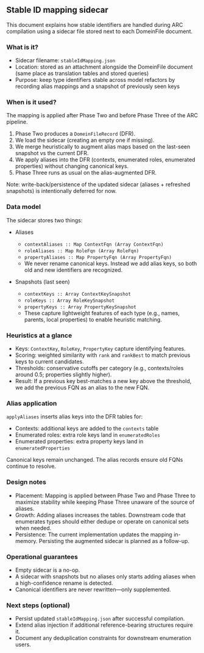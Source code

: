 ## Stable ID mapping sidecar

This document explains how stable identifiers are handled during ARC compilation using a sidecar file stored next to each DomeinFile document.

### What is it?

- Sidecar filename: `stableIdMapping.json`
- Location: stored as an attachment alongside the DomeinFile document (same place as translation tables and stored queries)
- Purpose: keep type identifiers stable across model refactors by recording alias mappings and a snapshot of previously seen keys

### When is it used?

The mapping is applied after Phase Two and before Phase Three of the ARC pipeline.

1) Phase Two produces a `DomeinFileRecord` (DFR).
2) We load the sidecar (creating an empty one if missing).
3) We merge heuristically to augment alias maps based on the last-seen snapshot vs the current DFR.
4) We apply aliases into the DFR (contexts, enumerated roles, enumerated properties) without changing canonical keys.
5) Phase Three runs as usual on the alias-augmented DFR.

Note: write-back/persistence of the updated sidecar (aliases + refreshed snapshots) is intentionally deferred for now.

### Data model

The sidecar stores two things:

- Aliases
  - `contextAliases :: Map ContextFqn (Array ContextFqn)`
  - `roleAliases :: Map RoleFqn (Array RoleFqn)`
  - `propertyAliases :: Map PropertyFqn (Array PropertyFqn)`
  - We never rename canonical keys. Instead we add alias keys, so both old and new identifiers are recognized.

- Snapshots (last seen)
  - `contextKeys :: Array ContextKeySnapshot`
  - `roleKeys :: Array RoleKeySnapshot`
  - `propertyKeys :: Array PropertyKeySnapshot`
  - These capture lightweight features of each type (e.g., names, parents, local properties) to enable heuristic matching.

### Heuristics at a glance

- Keys: `ContextKey`, `RoleKey`, `PropertyKey` capture identifying features.
- Scoring: weighted similarity with `rank` and `rankBest` to match previous keys to current candidates.
- Thresholds: conservative cutoffs per category (e.g., contexts/roles around 0.5; properties slightly higher).
- Result: If a previous key best-matches a new key above the threshold, we add the previous FQN as an alias to the new FQN.

### Alias application

`applyAliases` inserts alias keys into the DFR tables for:

- Contexts: additional keys are added to the `contexts` table
- Enumerated roles: extra role keys land in `enumeratedRoles`
- Enumerated properties: extra property keys land in `enumeratedProperties`

Canonical keys remain unchanged. The alias records ensure old FQNs continue to resolve.

### Design notes

- Placement: Mapping is applied between Phase Two and Phase Three to maximize stability while keeping Phase Three unaware of the source of aliases.
- Growth: Adding aliases increases the tables. Downstream code that enumerates types should either dedupe or operate on canonical sets when needed.
- Persistence: The current implementation updates the mapping in-memory. Persisting the augmented sidecar is planned as a follow-up.

### Operational guarantees

- Empty sidecar is a no-op.
- A sidecar with snapshots but no aliases only starts adding aliases when a high-confidence rename is detected.
- Canonical identifiers are never rewritten—only supplemented.

### Next steps (optional)

- Persist updated `stableIdMapping.json` after successful compilation.
- Extend alias injection if additional reference-bearing structures require it.
- Document any deduplication constraints for downstream enumeration users.
